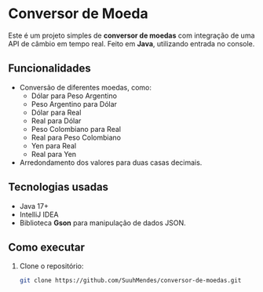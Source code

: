 # Conversor de Moeda

Este é um projeto simples de **conversor de moedas** com integração de uma API de câmbio em tempo real.
Feito em **Java**, utilizando entrada no console.

## Funcionalidades
- Conversão de diferentes moedas, como:
  - Dólar para Peso Argentino
  - Peso Argentino para Dólar
  - Dólar para Real
  - Real para Dólar
  - Peso Colombiano para Real
  - Real para Peso Colombiano
  - Yen para Real
  - Real para Yen
- Arredondamento dos valores para duas casas decimais.

## Tecnologias usadas
- Java 17+
- IntelliJ IDEA
- Biblioteca **Gson** para manipulação de dados JSON.

## Como executar
1. Clone o repositório:
   ```bash
   git clone https://github.com/SuuhMendes/conversor-de-moedas.git

